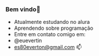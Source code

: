 ### Bem vindo👋

- Atualmente estudando no alura
- Aprendendo sobre programação
- Entre em contato comigo em:
- @euevertin
- es80everton@gmail.com 📫

